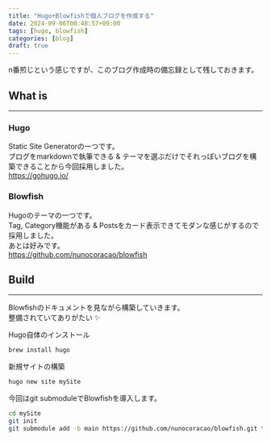 ```yaml
---
title: "Hugo+Blowfishで個人ブログを作成する"
date: 2024-09-06T00:48:57+09:00
tags: [hugo, blowfish]
categories: [blog]
draft: true
---
```


n番煎じという感じですが、このブログ作成時の備忘録として残しておきます。

## What is
---

### Hugo
Static Site Generatorの一つです。  
ブログをmarkdownで執筆できる & テーマを選ぶだけでそれっぽいブログを構築できることから今回採用しました。  
https://gohugo.io/

### Blowfish
Hugoのテーマの一つです。  
Tag, Category機能がある & Postsをカード表示できてモダンな感じがするので採用しました。  
あとは好みです。  
https://github.com/nunocoracao/blowfish

## Build
---
Blowfishのドキュメントを見ながら構築していきます。  
整備されていてありがたい :sparkles:

Hugo自体のインストール
```sh
brew install hugo
```

新規サイトの構築
```sh
hugo new site mySite
```

今回はgit submoduleでBlowfishを導入します。
```sh
cd mySite
git init
git submodule add -b main https://github.com/nunocoracao/blowfish.git themes/blowfish
```

